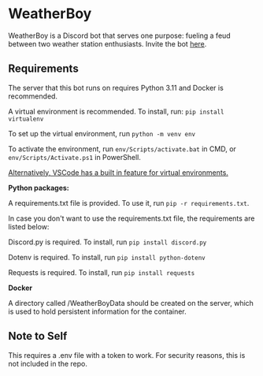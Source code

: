 # WeatherBoy
WeatherBoy is a Discord bot that serves one purpose: fueling a feud between two weather station enthusiasts. Invite the bot [here](https://discord.com/api/oauth2/authorize?client_id=1197038110417109122&permissions=414464862272&scope=bot).
## Requirements
The server that this bot runs on requires Python 3.11 and Docker is recommended.

A virtual environment is recommended. To install, run:
`pip install virtualenv`

To set up the virtual environment, run
`python -m venv env`

To activate the environment, run `env/Scripts/activate.bat` in CMD, or `env/Scripts/Activate.ps1` in PowerShell.

[Alternatively, VSCode has a built in feature for virtual environments.](https://code.visualstudio.com/docs/python/environments)

**Python packages:**

A requirements.txt file is provided. To use it, run `pip -r requirements.txt`.

In case you don't want to use the requirements.txt file, the requirements are listed below: 

Discord.py is required. To install, run `pip install discord.py`

Dotenv is required. To install, run `pip install python-dotenv`

Requests is required. To install, run `pip install requests`

**Docker**

A directory called /WeatherBoyData should be created on the server, which is used to hold persistent information for the container.

## Note to Self
This requires a .env file with a token to work. For security reasons, this is not included in the repo.